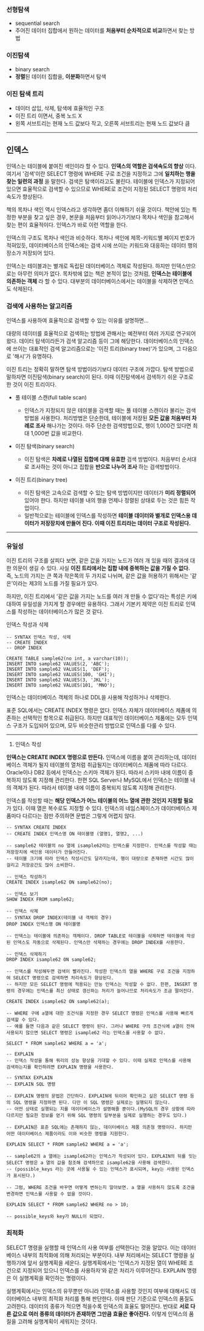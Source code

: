 ### 선형탐색

* sequential search
* 주어진 데이터 집합에서 원하는 데이터를 **처음부터 순차적으로 비교**하면서 찾는 방법

### 이진탐색

* binary search
* **정렬**된 데이터 집합을, **이분화**하면서 탐색

### 이진 탐색 트리

* 데이터 삽입, 삭제, 탐색에 효율적인 구조
* 이진 트리 이면서, 중복 노드 X
* 왼쪽 서브트리는 현재 노드 값보다 작고, 오른쪽 서브트리는 현재 노드 값보다 큼

---

## 인덱스

인덱스는 테이블에 붙여진 색인이라 할 수 있다. **인덱스의 역할은 검색속도의 향상** 이다. 여기서 '검색'이란 SELECT 명령에 WHERE 구로 조건을 지정하고 그에 **일치하는 행을 찾는 일련의 과정** 을 말한다. 검색은 탐색이라고도 불린다. 테이블에 인덱스가 지정되어 있으면 효율적으로 검색할 수 있으므로 WHERE로 조건이 지정된 SELECT 명령의 처리 속도가 향상된다.

책의 목차나 색인 역시 인덱스라고 생각하면 좀더 이해하기 쉬울 것이다. 책안에 있는 특정한 부분을 찾고 싶은 경우, 본문을 처음부터 읽어나가기보다 목차나 색인을 참고해서 찾는 편이 효율적이다. 인덱스가 바로 이런 역할을 한다.

인덱스의 구조도 목차나 색인과 비슷하다. 목차나 색인에 제목-키워드별 페이지 번호가 적혀있듯, 데이터베이스의 인덱스에는 검색 시에 쓰이는 키워드와 대응하는 데이터 행의 장소가 저장되어 있다.

인덱스는 테이블과는 별개로 독립된 데이터베이스 객체로 작성된다. 하지만 인덱스만으로는 아무런 의미가 없다. 목차밖에 없는 책은 본적이 없는 것처럼, **인덱스는 테이블에 의존하는 객체** 라 할 수 있다. 대부분의 데이터베이스에서는 테이블을 삭제하면 인덱스도 삭제된다.

### 검색에 사용하는 알고리즘

인덱스를 사용하여 효율적으로 검색할 수 있는 이유를 설명하면...

대량의 데이터를 효율적으로 검색하는 방법에 관해서는 예전부터 여러 가지로 연구되어 왔다. 데이터 탐색이라든가 검색 알고리즘 등이 그에 해당한다. 데이터베이스의 인덱스에 쓰이는 대표적인 검색 알고리즘으로는 '이진 트리(binary tree)'가 있으며, 그 다음으로 '해시'가 유명하다.

이진 트리는 정확히 말하면 탐색 방법이라기보다 데이터 구조에 가깝다. 탐색 방법으로 말하자면 이진탐색(binary search)이 된다. 이때 이진탐색에서 검색하기 쉬운 구조로 한 것이 이진 트리이다.

- 풀 테이블 스캔(full table scan)
    - 인덱스가 지정되지 않은 테이블을 검색할 때는 풀 테이블 스캔이라 불리는 검색 방법을 사용한다. 처리방법은 단순한데, 테이블에 저장된 **모든 값을 처음부터 차례로 조사** 해나가는 것이다. 아주 단순한 검색방법으로, 행이 1,000건 있다면 최대 1,000번 값을 비교한다.

- 이진 탐색(binary search)
    - 이진 탐색은 **차례로 나열된 집합에 대해 유효한** 검색 방법이다. 처음부터 순서대로 조사하는 것이 아니고 집합을 **반으로 나누어 조사** 하는 검색방법이다.

- 이진 트리(binary tree)
    - 이진 탐색은 고속으로 검색할 수 있는 탐색 방법이지만 데이터가 **미리 정렬되어** 있어야 한다. 하지만 테이블 내의 행을 언제나 정렬된 상태로 두는 것은 힘든 작업이다.
    - 일반적으로는 테이블에 인덱스를 작성하면 **테이블 데이터와 별개로 인덱스용 데이터가 저장장치에 만들어 진다. 이때 이진 트리라는 데이터 구조로 작성된다.**

---

### 유일성

이진 트리의 구조를 살피다 보면, 같은 값을 가지는 노드가 여러 개 있을 때의 결과에 대한 의문이 생길 수 있다. 사실 **이진 트리에서는 집합 내에 중복하는 값을 가질 수 없다.** 즉, 노드의 가지는 큰 쪽과 작은쪽의 두 가지로 나뉘며, 같은 값을 허용하기 위해서는 '같은'이라는 제3의 노드를 가질 필요가 있다.

하지만, 이진 트리에서 '같은 값을 가지는 노드를 여러 개 만들 수 없다'라는 특성은 키에 대하여 유일성을 가지게 할 경우에만 유용하다. 그래서 기본키 제약은 이진 트리로 인덱스를 작성하는 데이터베이스가 많은 것 같다.


인덱스 작성과 삭제

```
-- SYNTAX 인덱스 작성, 삭제
-- CREATE INDEX
-- DROP INDEX

CREATE TABLE sample62(no int, a varchar(10));
INSERT INTO sample62 VALUES(2, 'ABC');
INSERT INTO sample62 VALUES(1, 'DEF');
INSERT INTO sample62 VALUES(100, 'GHI');
INSERT INTO sample62 VALUES(3, 'JKL');
INSERT INTO sample62 VALUES(101, 'MNO');
```

인덱스는 데이터베이스 객체의 하나로 DDL을 사용해 작성하거나 삭제한다.

표준 SQL에서는 CREATE INDEX 명령은 없다. 인덱스 자체가 데이터베이스 제품에 의존하는 선택적인 항목으로 취급된다. 하지만 대표적인 데이터베이스 제품에는 모두 인덱스 구조가 도입되어 있으며, 모두 비슷한관리 방법으로 인덱스를 다룰 수 있다.

---

1. 인덱스 작성

**인덱스는 CREATE INDEX 명령으로 만든다.** 인덱스에 이름을 붙여 관리하는데, 데이터베이스 객체가 될지 테이블의 열처럼 취급될지는 데이터베이스 제품에 따라 다르다. Oracle이나 DB2 등에서 인덱스는 스키마 객체가 된다. 따라서 스키마 내에 이름이 중복하지 않도록 지정해 관리한다. 한편 SQL Server나 MySQL에서 인덱스는 테이블 내의 객체가 된다. 따라서 테이블 내에 이름이 중복되지 않도록 지정해 관리한다.

인덱스를 작성할 때는 **해당 인덱스가 어느 테이블의 어느 열에 관한 것인지 지정할 필요** 가 있다. 이때 열은 복수로도 지정할 수 있다. 인덱스의 네임스페이스가 데이터베이스 제품마다 다르다는 점만 주의하면 문법은 그렇게 어렵지 않다.

```
-- SYNTAX CREATE INDEX
-- CREATE INDEX 인덱스명 ON 테이블명 (열명1, 열명2, ...)

-- sample62 테이블의 no 열에 isample62라는 인덱스를 지정한다. 인덱스를 작성할 때는 저장장치에 색인용 데이터가 만들어진다. 
-- 테이블 크기에 따라 인덱스 작성시간도 달라지는데, 행이 대량으로 존재하면 시간도 많이 걸리고 저장공간도 많이 소비한다.

-- 인덱스 작성하기
CREATE INDEX isample62 ON sample62(no);

-- 인덱스 보기
SHOW INDEX FROM sample62;	

-- 인덱스 삭제
-- SYNTAX DROP INDEX(테이블 내 객체의 경우)
DROP INDEX 인덱스명 ON 테이블명

-- 인덱스는 테이블에 의존하는 객체이다. DROP TABLE로 테이블을 삭제하면 테이블에 작성된 인덱스도 자동으로 삭제된다. 인덱스만 삭제하는 경우에는 DROP INDEX를 사용한다.

-- 인덱스 삭제하기
DROP INDEX isample62 ON sample62;

-- 인덱스를 작성해두면 검색이 빨라진다. 작성한 인덱스의 열을 WHERE 구로 조건을 지정하여 SELECT 명령으로 검색하면 처리속도가 향상된다. 
-- 하지만 모든 SELECT 명령에 적용되는 만능 인덱스는 작성할 수 없다. 한편, INSERT 명령의 경우에는 인덱스를 최신 상태로 갱신하는 처리가 늘어나므로 처리속도가 조금 떨어진다.

CREATE INDEX isample62 ON sample62(a);

-- WHERE 구에 a열에 대한 조건식을 지정한 경우 SELECT 명령은 인덱스를 사용해 빠르게 검색할 수 있다. 
-- 예를 들면 다음과 같은 SELECT 명령이 된다. 그러나 WHERE 구의 조건식에 a열이 전혀 사용되지 않으면 SELECT 명령은 isample62 라는 인덱스를 사용할 수 없다.

SELECT * FROM sample62 WHERE a = 'a';

-- EXPLAIN
-- 인덱스 작성을 통해 쿼리의 성능 향상을 기대할 수 있다. 이때 실제로 인덱스를 사용해 검색하는지를 확인하려면 EXPLAIN 명령을 사용한다.

-- SYNTAX EXPLAIN
-- EXPLAIN SQL 명령

-- EXPLAIN 명령의 문법은 간단하다. EXPLAIN에 뒤이어 확인하고 싶은 SELECT 명령 등의 SQL 명령을 지정하면 된다. 다만 이 SQL 명령은 실제로는 실행되지 않는다. 
-- 어떤 상태로 실행되는 지를 데이터베이스가 설명해줄 뿐이다.(MySQL의 경우 상황에 따라 다르지만 필요한 정보를 얻기 위해 SQL 명령의 일부분을 실제로 실행하는 경우도 있다.)

-- EXPLAIN은 표준 SQL에는 존재하지 않는, 데이터베이스 제품 의존형 명령이다. 하지만 어떤 데이터베이스 제품이라도 이와 비슷한 명령을 지원한다.

EXPLAIN SELECT * FROM sample62 WHERE a = 'a';

-- sample62의 a 열에는 isample62라는 인덱스가 작성되어 있다. EXPLAIN의 뒤를 잇는 SELECT 명령은 a 열의 값을 참조해 검색하므로 isample62을 사용해 검색한다.
-- (possible_keys 라는 곳에 사용될 수 있는 인덱스가 표시되며, key는 사용된 인덱스가 표시된다.)

-- 그럼, WHERE 조건을 바꾸면 어떻게 변하는지 알아보면. a 열을 사용하지 않도록 조건을 변경하면 인덱스를 사용할 수 없을 것이다.

EXPLAIN SELECT * FROM sample62 WHERE no > 10;

-- possible_keys와 key가 NULL이 되었다.
```

### 최적화

SELECT 명령을 실행할 때 인덱스의 사용 여부를 선택한다는 것을 알았다. 이는 데이터베이스 내부의 최적화에 의해 처리되는 부분이다. 내부 처리에서는 SELECT 명령을 실행하기에 앞서 실행계획을 세운다. 실행계획에서는 '인덱스가 지정된 열이 WHERE 조건으로 지정되어 있으니 인덱스를 사용하자'와 같은 처리가 이루어진다. EXPLAIN 명령은 이 실행계획을 확인하는 명령이다.

실행계획에서는 인덱스의 유무뿐만 아니라 인덱스를 사용할 것인지 여부에 대해서도 데이터베이스 내부의 최적화 처리를 통해 판단한다. 이때 판단 기준으로 인덱스의 품질도 고려한다. 데이터의 종류가 적으면 적을수록 인덱스의 효율도 떨어진다. 반대로 **서로 다른 값으로 여러 종류의 데이터가 존재하면 그만큼 효율은 좋아진다.** 이렇게 인덱스의 품질을 고려해 실행계획이 세워지는 것이다.




